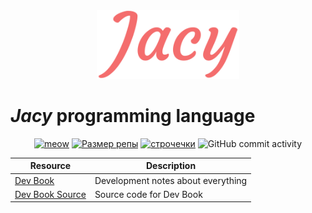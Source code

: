 <div align="center">
    <img src="img/JacyLarge.png" height="110">
</div>

# *Jacy* programming language

<p align="center">
    <a href="https://c.tenor.com/jFn8sS1Et-0AAAAM/cat.gif"><img alt="meow" src="https://img.shields.io/github/search/jacylang/Jacy/meow?color=%23f36d6c&style=for-the-badge"></a>
    <a href="https://c.tenor.com/jFn8sS1Et-0AAAAM/cat.gif"><img alt="Размер репы" src="https://img.shields.io/github/repo-size/jacylang/Jacy?color=%23f36d6c&style=for-the-badge"></a>
    <a href="https://c.tenor.com/jFn8sS1Et-0AAAAM/cat.gif"><img alt="строчечки" src="https://img.shields.io/tokei/lines/github/jacylang/jacy?color=f36d6c&style=for-the-badge"></a>
    <img alt="GitHub commit activity" src="https://img.shields.io/github/commit-activity/y/jacylang/jacy?color=f36d6c&style=for-the-badge">
</p>

| Resource | Description |
| --- | --- |
| [Dev Book](https://jacylang.github.io/Jacy-Dev-Book/) | Development notes about everything |
| [Dev Book Source](https://github.com/jacylang/Jacy-Dev-Book) | Source code for Dev Book |
